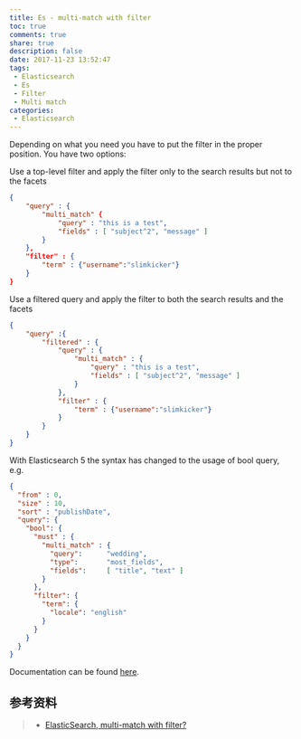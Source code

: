 ```yaml
---
title: Es - multi-match with filter
toc: true
comments: true
share: true
description: false
date: 2017-11-23 13:52:47
tags:
 - Elasticsearch
 - Es
 - Filter
 - Multi match
categories:
 - Elasticsearch
---
```

<style>.posts-expand .post-body img {padding: 0px;border: 0px solid #ddd;}</style>


Depending on what you need you have to put the filter in the proper position. You have two options:

Use a top-level filter and apply the filter only to the search results but not to the facets

```json
{
    "query" : {
        "multi_match" {
            "query" : "this is a test",
            "fields" : [ "subject^2", "message" ]
        }
    },
    "filter" : {
        "term" : {"username":"slimkicker"}
    }
} 
```
<!-- more -->

Use a filtered query and apply the filter to both the search results and the facets
```json
{
    "query" :{
        "filtered" : {
            "query" : {
                "multi_match" : {
                    "query" : "this is a test",
                    "fields" : [ "subject^2", "message" ]
                }
            },
            "filter" : {
                "term" : {"username":"slimkicker"}
            }
        }
    }
}
```

With Elasticsearch 5 the syntax has changed to the usage of bool query, e.g.

```json
{
  "from" : 0,
  "size" : 10,
  "sort" : "publishDate",
  "query": {
    "bool": {  
      "must" : {
        "multi_match" : {
          "query":      "wedding",
          "type":       "most_fields",
          "fields":     [ "title", "text" ]
        }
      },
      "filter": {
        "term": {
          "locale": "english"
        }
      }
    }
  }
}
```
Documentation can be found [here](https://www.elastic.co/guide/en/elasticsearch/reference/current/query-dsl-filtered-query.html).



## 参考资料
> - [ElasticSearch, multi-match with filter?](https://stackoverflow.com/questions/16776260/elasticsearch-multi-match-with-filter)

